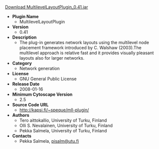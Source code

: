 <a href="MultilevelLayoutPlugin_0.41.jar">Download MultilevelLayoutPlugin_0.41.jar</a>

* __Plugin Name__
  * MultilevelLayoutPlugin
* __Version__
  * 0.41
* __Description__
  * The plug-in generates network layouts using the multilevel node placement framework introduced by C. Walshaw (2003).The multilevel approach is relative fast and it provides visually pleasant layouts also for larger networks.
* __Category__
  * Network generation
* __License__
  * GNU General Public License
* __Release Date__
  * 2008-01-16
* __Minimum Cytoscape Version__
  * 2.5
* __Source Code URL__
  * http://kapsi.fi/~speque/mll-plugin/
* __Authors__
  *  Tero aittokallio, University of Turku, Finland
  *  Olli S. Nevalainen, University of Turku, Finland
  * Pekka Salmela, University of Turku, Finland
* __Contacts__
  * Pekka Salmela, pisalm@utu.fi

